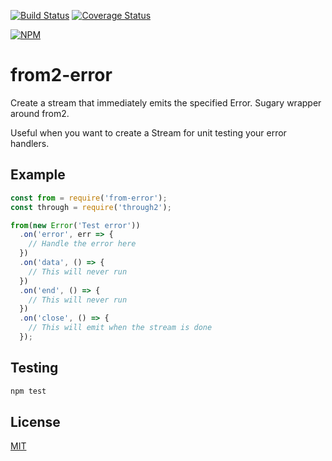 [![Build Status](https://travis-ci.org/decompil3d/from2-error.svg?branch=master)](https://travis-ci.org/decompil3d/from2-error) [![Coverage Status](https://coveralls.io/repos/github/decompil3d/from2-error/badge.svg?branch=master)](https://coveralls.io/github/decompil3d/from2-error?branch=master)

[![NPM](https://nodei.co/npm/from2-error.png?downloads=true&stars=true)](https://nodei.co/npm/from2-error/)

# from2-error
Create a stream that immediately emits the specified Error. Sugary wrapper around from2.

Useful when you want to create a Stream for unit testing your error handlers.

## Example

```js
const from = require('from-error');
const through = require('through2');

from(new Error('Test error'))
  .on('error', err => {
    // Handle the error here
  })
  .on('data', () => {
    // This will never run
  })
  .on('end', () => {
    // This will never run
  })
  .on('close', () => {
    // This will emit when the stream is done
  });
```

## Testing

```sh
npm test
```

## License
[MIT](LICENSE)
